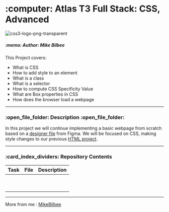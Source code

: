 <h1> :computer: Atlas T3 Full Stack: CSS, Advanced </h1>

![css3-logo-png-transparent](https://github.com/MikeBilbee/atlas-web-development/assets/119973248/b104e84a-edab-4e67-9473-f2ccd0adb037)

<h5> :memo: Author: Mike Bilbee </h5>

This Project covers:
* What is CSS
* How to add style to an element
* What is a class
* What is a selector
* How to compute CSS Specificity Value
* What are Box properties in CSS
* How does the browser load a webpage
---

<h3> :open_file_folder: Description :open_file_folder: </h3>

In this project we will continue implementing a basic webpage from scratch based on a [designer file](https://www.figma.com/file/XrEAsu1vQj5fhVaNG38d2W/Homepage) from Figma. We will be focused on CSS, making style changes to our previous [HTML project](https://github.com/MikeBilbee/atlas-web-development/tree/main/html_advanced).



---

<h3> :card_index_dividers: Repository Contents </h3>

| Task | File | Description |
| ----- | ----- | ----- |
|  | []() []() |  |
|  | []() []() |  |
|  | []() |  |
|  | []() |  |
|  | []() |  |
|  | []() |  |
|  | []() |  |
|  | []() |  |
|  | []() |  |



---

More from me : [MikeBilbee](https://github.com/MikeBilbee)
